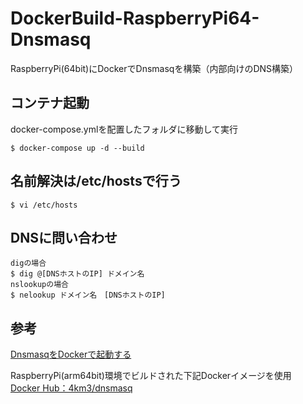 # DockerBuild-RaspberryPi64-Dnsmasq
RaspberryPi(64bit)にDockerでDnsmasqを構築（内部向けのDNS構築）

## コンテナ起動
docker-compose.ymlを配置したフォルダに移動して実行
~~~
$ docker-compose up -d --build
~~~

## 名前解決は/etc/hostsで行う
~~~
$ vi /etc/hosts
~~~

## DNSに問い合わせ
~~~
digの場合
$ dig @[DNSホストのIP] ドメイン名
nslookupの場合
$ nelookup ドメイン名　[DNSホストのIP]
~~~

## 参考
[DnsmasqをDockerで起動する](https://scribble.washo3.com/dnsmasq_on_docker.html)

RaspberryPi(arm64bit)環境でビルドされた下記Dockerイメージを使用<br>
[Docker Hub：4km3/dnsmasq](https://hub.docker.com/r/4km3/dnsmasq)
